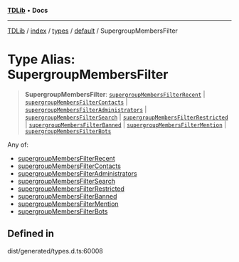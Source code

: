 [**TDLib**](../../../../../../README.md) • **Docs**

***

[TDLib](../../../../../../modules.md) / [index](../../../../../README.md) / [types](../../../README.md) / [default](../README.md) / SupergroupMembersFilter

# Type Alias: SupergroupMembersFilter

> **SupergroupMembersFilter**: [`supergroupMembersFilterRecent`](supergroupMembersFilterRecent.md) \| [`supergroupMembersFilterContacts`](supergroupMembersFilterContacts.md) \| [`supergroupMembersFilterAdministrators`](supergroupMembersFilterAdministrators.md) \| [`supergroupMembersFilterSearch`](supergroupMembersFilterSearch.md) \| [`supergroupMembersFilterRestricted`](supergroupMembersFilterRestricted.md) \| [`supergroupMembersFilterBanned`](supergroupMembersFilterBanned.md) \| [`supergroupMembersFilterMention`](supergroupMembersFilterMention.md) \| [`supergroupMembersFilterBots`](supergroupMembersFilterBots.md)

Any of:
- [supergroupMembersFilterRecent](supergroupMembersFilterRecent.md)
- [supergroupMembersFilterContacts](supergroupMembersFilterContacts.md)
- [supergroupMembersFilterAdministrators](supergroupMembersFilterAdministrators.md)
- [supergroupMembersFilterSearch](supergroupMembersFilterSearch.md)
- [supergroupMembersFilterRestricted](supergroupMembersFilterRestricted.md)
- [supergroupMembersFilterBanned](supergroupMembersFilterBanned.md)
- [supergroupMembersFilterMention](supergroupMembersFilterMention.md)
- [supergroupMembersFilterBots](supergroupMembersFilterBots.md)

## Defined in

dist/generated/types.d.ts:60008
